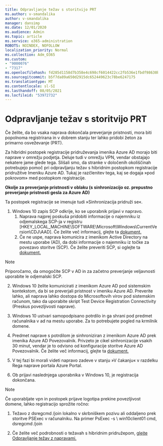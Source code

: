 ```yaml
---
title: Odpravljanje težav s storitvijo PRT
ms.author: v-smandalika
author: v-smandalika
manager: dansimp
ms.date: 12/01/2020
ms.audience: Admin
ms.topic: article
ms.service: o365-administration
ROBOTS: NOINDEX, NOFOLLOW
localization_priority: Normal
ms.collection: Adm_O365
ms.custom:
- "9000076"
- "7317"
ms.openlocfilehash: fd285d1158d7b358e4c698cf6014422cc2fb536e1fbdf98630bebda359f9c553
ms.sourcegitcommit: b5f7da89a650d2915dc652449623c78be6247175
ms.translationtype: MT
ms.contentlocale: sl-SI
ms.lasthandoff: 08/05/2021
ms.locfileid: "53972732"
---
```

# <a name="troubleshoot-prt-issue"></a>Odpravljanje težav s storitvijo PRT

Če želite, da bo vsaka naprava dokončala preverjanje pristnosti, mora biti popolnoma registrirana in v dobrem stanju ter lahko pridobi žeton za primarno osveževanje (PRT).

Za hibridni postopek registracije pridruževanja imenika Azure AD morajo biti naprave v omrežju podjetja. Deluje tudi v omrežju VPN, vendar obstajajo nekatere jame glede tega. Slišali smo, da stranke v določenih okoliščinah potrebujejo pomoč pri odpravljanju težav s hibridnim postopkom registracije pridružitve Imeniku Azure AD. Tukaj je razčlenitev tega, kaj se dogaja »pod pokrovom» med postopkom registracije.

**Okolje za preverjanje pristnosti v oblaku (s sinhronizacijo oz. prepustno preverjanje pristnosti gesla za Azure AD)**

Ta postopek registracije se imenuje tudi »Sinhronizacija pridruži se«.

1. Windows 10 zapis SCP odkrije, ko se uporabnik prijavi v napravo.
    1. Naprava najprej poskuša pridobiti informacije o najemniku iz odjemalskega SCP-ja v registru [HKEY_LOCAL_MACHINE\SOFTWARE\Microsoft\Windows\CurrentVersion\CDJ\AAD]. Če želite več informacij, glejte ta [dokument.](https://docs.microsoft.com/azure/active-directory/devices/hybrid-azuread-join-control)
    2. Če ne uspe, naprava komunicira z imenikom Active Directory na mestu uporabe (AD), da dobi informacije o najemniku iz točke za povezavo storitve (SCP). Če želite preveriti SCP, si oglejte ta [dokument.](https://docs.microsoft.com/azure/active-directory/devices/hybrid-azuread-join-manual#configure-a-service-connection-point) 

> [!NOTE]
> Priporočamo, da omogočite SCP v AD in za začetno preverjanje veljavnosti uporabite le odjemalski SCP.

2. Windows 10 želite komunicirati z imenikom Azure AD pod sistemskim kontekstom, da bi se preverjali pristnost v imeniku Azure AD. Preverite lahko, ali naprava lahko dostopa do Microsoftovih virov pod sistemskim računom, tako da uporabite skript Test Device Registration Connectivity (Preskus povezljivosti naprave).

3. Windows 10 ustvari samopodpisano potrdilo in ga shrani pod predmet računalnika v ad na mestu uporabe. Za to potrebujete pogled na krmilnik domene.

4. Predmet naprave s potrdilom je sinhroniziran z imenikom Azure AD prek imenika Azure AD Povezovalnik. Privzeto je cikel sinhronizacije vsakih 30 minut, vendar je to odvisno od konfiguracije storitve Azure AD Povezovalnik. Če želite več informacij, glejte ta [dokument.](https://docs.microsoft.com/azure/active-directory/hybrid/how-to-connect-sync-configure-filtering#organizational-unitbased-filtering)

5. V tej fazi bi morali videti napravo zadeve v stanju »V čakanju« v razdelku Rega naprave portala Azure Portal.

6. Ob prijavi naslednjega uporabnika v Windows 10, je registracija dokončana. 

> [!NOTE]
> Če uporabljate vpn in postopek prijave logotipa prekine povezljivost domene, lahko registracijo sprožite ročno:
 1. Težavo z dsregcmd /join lokalno v skrbniškem pozivu ali oddaljeno prek storitve PSExec v računalniku. Na primer PsExec -s \\ win10client01 cmd, dsregcmd /join

 2. Če želite več podrobnosti o težavah s hibridnim pridružepom, [glejte Odpravljanje težav z napravami.](https://techcommunity.microsoft.com/t5/azure-active-directory-identity/azure-ad-mailbag-frequent-questions-about-using-device-based/ba-p/1257344)
